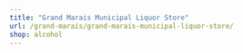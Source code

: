 ```yaml
---
title: "Grand Marais Municipal Liquor Store"
url: /grand-marais/grand-marais-municipal-liquor-store/
shop: alcohol
---
```

